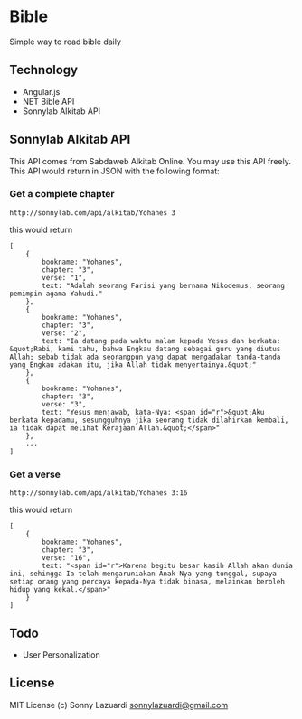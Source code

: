 Bible
=====

Simple way to read bible daily

## Technology

- Angular.js
- NET Bible API
- Sonnylab Alkitab API

## Sonnylab Alkitab API

This API comes from Sabdaweb Alkitab Online. You may use this API freely. This API would return in JSON with the following format:

### Get a complete chapter

    http://sonnylab.com/api/alkitab/Yohanes 3

this would return

    [
        {
            bookname: "Yohanes",
            chapter: "3",
            verse: "1",
            text: "Adalah seorang Farisi yang bernama Nikodemus, seorang pemimpin agama Yahudi."
        },
        {
            bookname: "Yohanes",
            chapter: "3",
            verse: "2",
            text: "Ia datang pada waktu malam kepada Yesus dan berkata: &quot;Rabi, kami tahu, bahwa Engkau datang sebagai guru yang diutus Allah; sebab tidak ada seorangpun yang dapat mengadakan tanda-tanda yang Engkau adakan itu, jika Allah tidak menyertainya.&quot;"
        },
        {
            bookname: "Yohanes",
            chapter: "3",
            verse: "3",
            text: "Yesus menjawab, kata-Nya: <span id="r">&quot;Aku berkata kepadamu, sesungguhnya jika seorang tidak dilahirkan kembali, ia tidak dapat melihat Kerajaan Allah.&quot;</span>"
        },
        ...
    ]

### Get a verse

    http://sonnylab.com/api/alkitab/Yohanes 3:16

this would return 

    [
        {
            bookname: "Yohanes",
            chapter: "3",
            verse: "16",
            text: "<span id="r">Karena begitu besar kasih Allah akan dunia ini, sehingga Ia telah mengaruniakan Anak-Nya yang tunggal, supaya setiap orang yang percaya kepada-Nya tidak binasa, melainkan beroleh hidup yang kekal.</span>"
        }
    ]

## Todo 

- User Personalization

## License

MIT License (c) Sonny Lazuardi <sonnylazuardi@gmail.com>